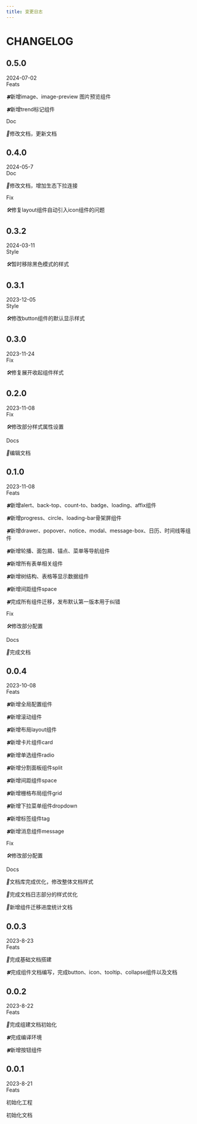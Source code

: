 ```yaml
---
title: 变更日志
---
```


<b-back-top></b-back-top>

# CHANGELOG

<div class="change-log">
  <h2 id="0.4.0" class="version">0.5.0</h2>
  <div class="date">2024-07-02</div>
  <div class="type">Feats</div>
  <p class="log-item"><i>🍀</i>新增image、image-preview 图片预览组件</p>
  <p class="log-item"><i>🍀</i>新增trend标记组件</p>
  <div class="type">Doc</div>
  <p class="log-item"><i>📖</i>修改文档，更新文档</p>
</div>
<div class="change-log">
  <h2 id="0.4.0" class="version">0.4.0</h2>
  <div class="date">2024-05-7</div>
  <div class="type">Doc</div>
  <p class="log-item"><i>📖</i>修改文档，增加生态下拉连接</p>
  <div class="type">Fix</div>
  <p class="log-item"><i>🛠️</i>修复layout组件自动引入icon组件的问题</p>
</div>
<div class="change-log">
  <h2 id="0.3.2" class="version">0.3.2</h2>
  <div class="date">2024-03-11</div>
  <div class="type">Style</div>
  <p class="log-item"><i>🛠️</i>暂时移除黑色模式的样式</p>
</div>
<div class="change-log">
  <h2 id="0.3.1" class="version">0.3.1</h2>
  <div class="date">2023-12-05</div>
  <div class="type">Style</div>
  <p class="log-item"><i>🛠️</i>修改button组件的默认显示样式</p>
</div>
<div class="change-log">
  <h2 id="0.3.0" class="version">0.3.0</h2>
  <div class="date">2023-11-24</div>
  <div class="type">Fix</div>
  <p class="log-item"><i>🛠️</i>修复展开收起组件样式</p>
</div>
<div class="change-log">
  <h2 id="0.2.0" class="version">0.2.0</h2>
  <div class="date">2023-11-08</div>
  <div class="type">Fix</div>
  <p class="log-item"><i>🛠️</i>修改部分样式属性设置</p>
  <div class="type">Docs</div>
  <p class="log-item"><i>📖</i>编辑文档</p>
</div>
<div class="change-log">
  <h2 id="0.1.0" class="version">0.1.0</h2>
  <div class="date">2023-11-08</div>
  <div class="type">Feats</div>
  <p class="log-item"><i>🍀</i>新增alert、back-top、count-to、badge、loading、affix组件</p>
  <p class="log-item"><i>🍀</i>新增progress、circle、loading-bar骨架屏组件</p>
  <p class="log-item"><i>🍀</i>新增drawer、popover、notice、modal、message-box、日历、时间线等组件</p>
  <p class="log-item"><i>🍀</i>新增轮播、面包屑、锚点、菜单等导航组件</p>
  <p class="log-item"><i>🍀</i>新增所有表单相关组件</p>
  <p class="log-item"><i>🍀</i>新增树结构、表格等显示数据组件</p>
  <p class="log-item"><i>🍀</i>新增间距组件space</p>
  <p class="log-item"><i>🍀</i>完成所有组件迁移，发布默认第一版本用于纠错</p>
  <div class="type">Fix</div>
  <p class="log-item"><i>🛠️</i>修改部分配置</p>
  <div class="type">Docs</div>
  <p class="log-item"><i>📖</i>完成文档</p>
</div>
<div class="change-log">
  <h2 id="0.0.4" class="version">0.0.4</h2>
  <div class="date">2023-10-08</div>
  <div class="type">Feats</div>
  <p class="log-item"><i>🍀</i>新增全局配置组件</p>
  <p class="log-item"><i>🍀</i>新增滚动组件</p>
  <p class="log-item"><i>🍀</i>新增布局layout组件</p>
  <p class="log-item"><i>🍀</i>新增卡片组件card</p>
  <p class="log-item"><i>🍀</i>新增单选组件radio</p>
  <p class="log-item"><i>🍀</i>新增分割面板组件split</p>
  <p class="log-item"><i>🍀</i>新增间距组件space</p>
  <p class="log-item"><i>🍀</i>新增栅格布局组件grid</p>
  <p class="log-item"><i>🍀</i>新增下拉菜单组件dropdown</p>
  <p class="log-item"><i>🍀</i>新增标签组件tag</p>
  <p class="log-item"><i>🍀</i>新增消息组件message</p>
  <div class="type">Fix</div>
  <p class="log-item"><i>🛠️</i>修改部分配置</p>
  <div class="type">Docs</div>
  <p class="log-item"><i>📖</i>文档库完成优化，修改整体文档样式</p>
  <p class="log-item"><i>📖</i>完成文档日志部分的样式优化</p>
  <p class="log-item"><i>📖</i>新增组件迁移进度统计文档</p>
</div>
<div class="change-log">
  <h2 id="0.0.3" class="version">0.0.3</h2>
  <div class="date">2023-8-23</div>
  <div class="type">Feats</div>
  <p class="log-item"><i>📖</i>完成基础文档搭建</p>
  <p class="log-item"><i>🍀</i>完成组件文档编写，完成button、icon、tooltip、collapse组件以及文档</p>
</div>
<div class="change-log">
  <h2 id="0.0.2" class="version">0.0.2</h2>
  <div class="date">2023-8-22</div>
  <div class="type">Feats</div>
  <p class="log-item"><i>📖</i>完成组建文档初始化</p>
  <p class="log-item"><i>🍀</i>完成编译环境</p>
  <p class="log-item"><i>🍀</i>新增按钮组件</p>
</div>
<div class="change-log">
  <h2 id="0.0.1" class="version">0.0.1</h2>
  <div class="date">2023-8-21</div>
  <div class="type">Feats</div>
  <p class="log-item">初始化工程</p>
  <p class="log-item">初始化文档</p>
</div>

<style scoped>
  .vp-doc {
    .change-log {
      margin-top: 24px;
      border-bottom: 1px solid #eee;
    }
    .version {
      display: inline-block;
      vertical-align: middle;
      padding: 0 16px;
      font-size: 22px;
      font-weight: 500;
      border: 1px solid #1890ff;
      border-radius: 5px;
      border-top: none;
      border-bottom: none;
    }
    .date {
      display: inline-block;
      vertical-align: middle;
      margin: 0 15px;
      background: #f2f4f5;
      padding: 0.1em 0.4em;
      border-radius: 3px;
      font-size: 0.9em;
      border: 1px solid #eee;
    }
    .type {
      margin-top: 16px;
      font-weight: 500;
      font-size: 18px;
    }
    .log-item {
      position: relative;
      padding-left: 30px;
      &::before {
        content: '';
        position: absolute;
        left: 14px;
        top: 8px;
        width: 0;
        height: 0;
        transform: rotateZ(90deg);
        border-left: 4px solid transparent;
        border-right: 4px solid transparent;
        border-bottom: 6px solid #5e6d82;
      }
      > i {
        margin-right: 6px;
      }
    }
  }
</style>
